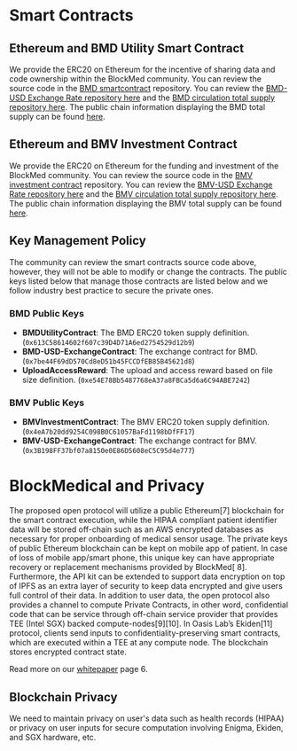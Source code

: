 # Smart Contracts
## Ethereum and BMD Utility Smart Contract
We provide the ERC20 on Ethereum for the incentive of sharing data and code ownership within the BlockMed community.
You can review the source code in the [BMD smartcontract](https://github.com/BlockMedical/BMD-smartcontract/tree/encryption-v0.5.3/contracts) repository.
You can review the [BMD-USD Exchange Rate repository here](https://github.com/BlockMedical/BMD-smartcontract/blob/encryption-v0.5.3/contracts/BMD-USD-ExchangeContract.sol) and the [BMD circulation total supply repository here](https://github.com/BlockMedical/BMD-smartcontract/blob/encryption-v0.5.3/contracts/BMDUtilityContract.sol#L65). The public chain information displaying the BMD total supply can be found [here](https://etherscan.io/address/0x5862a9935aa62ca329f679933491057413ce2943).


## Ethereum and BMV Investment Contract
We provide the ERC20 on Ethereum for the funding and investment of the BlockMed community.
You can review the source code in the [BMV investment contract](https://github.com/BlockMedical/BMV-ventureasset/tree/v0.3.0/contracts) repository.
You can review the [BMV-USD Exchange Rate repository here](https://github.com/BlockMedical/BMV-ventureasset/blob/v0.3.0/contracts/BMV-USD-ExchangeContract.sol) and the [BMV circulation total supply repository here](https://github.com/BlockMedical/BMV-ventureasset/blob/v0.3.0/contracts/BMVInvestmentContract.sol#L58). The public chain information displaying the BMV total supply can be found [here](https://etherscan.io/address/0x60507b69ccf9a30380c0cc7e781e278a355743f7).

## Key Management Policy
The community can review the smart contracts source code above, however, they will not be able to modify or change the contracts. The public keys listed below that manage those contracts are listed below and we follow industry best practice to secure the private ones.

### BMD Public Keys
- **BMDUtilityContract**: The BMD ERC20 token supply definition. (`0x613C58614602f607c39D4D71A6ed2754529d12b9`)
- **BMD-USD-ExchangeContract**: The exchange contract for BMD. (`0x7be44F69dD570Cd8eD51b45FCCDfEB85B45621d8`)
- **UploadAccessReward**: The upload and access reward based on file size definition. (`0xe54E78Bb5487768eA37a8FBCa5d6a6C94ABE7242`)

### BMV Public Keys
- **BMVInvestmentContract**: The BMV ERC20 token supply definition. (`0x4eA7b20dd9254C098B0C61057BaFd1198bDfFF17`)
- **BMV-USD-ExchangeContract**: The exchange contract for BMV. (`0x3B198FF37bf07a8150e0E86D5608eC5C95d4e777`)

# BlockMedical and Privacy
The proposed open protocol will utilize a public Ethereum[7] blockchain for the smart contract execution, while the HIPAA compliant patient identifier data will be stored off-chain such as an AWS encrypted databases as necessary for proper onboarding of medical sensor usage. The private keys of public Ethereum blockchain can be kept on mobile app of patient. In case of loss of mobile app/smart phone, this unique key can have appropriate recovery or replacement mechanisms provided by BlockMed[​ 8]​. Furthermore, the API kit can be extended to support data encryption on top of IPFS as an extra layer of security to keep data encrypted and give users full control of their data. In addition to user data, the open protocol also provides a channel to compute Private Contracts, in other word, confidential code that can be service through off-chain service provider that provides TEE (Intel SGX) backed compute-nodes[9][10]. In Oasis Lab’s Ekiden[11] protocol, clients send inputs to confidentiality-preserving smart contracts, which are executed within a TEE at any compute node. The blockchain stores encrypted contract state.

Read more on our [whitepaper](https://www.slideshare.net/secret/4CGbQSZ5xrHU6w) page 6.

## Blockchain Privacy
We need to maintain privacy on user's data such as health records (HIPAA) or privacy on user inputs for secure computation involving Enigma, Ekiden, and SGX hardware, etc.

